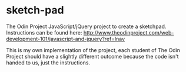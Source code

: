 # sketch-pad
The Odin Project JavaScript/jQuery project to create a sketchpad.
 Instructions can be found here: http://www.theodinproject.com/web-development-101/javascript-and-jquery?ref=lnav

This is my own implementation of the project, each student of The Odin Project should have a slightly different outcome because the code isn't handed to us, just the instructions.